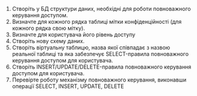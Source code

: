 1. Створіть у БД структури даних, необхідні для роботи повноважного керування доступом.
2. Визначте для кожного рядка таблиці мітки конфіденційності (для кожного рядка свою мітку).
3. Визначте для користувача його рівень доступу
4. Створіть нову схему даних.
5. Створіть віртуальну таблицю, назва якої співпадає з назвою реальної таблиці та яка забезпечує SELECT-правила повноважного керування доступом для користувача.
6. Створіть INSERT/UPDATE/DELETE-правила повноважного керування доступом для користувача.
7. Перевірте роботу механізму повноважного керування, виконавши операції SELECT, INSERT, UPDATE, DELETE
